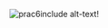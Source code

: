 ![prac6](https://user-images.githubusercontent.com/101009695/160241513-7f3d101c-da19-48ac-8849-16666bf021b2.png)include alt-text!

